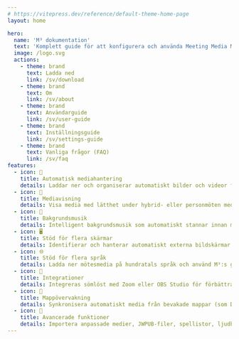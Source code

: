 ```yaml
---
# https://vitepress.dev/reference/default-theme-home-page
layout: home

hero:
  name: 'M³ dokumentation'
  text: 'Komplett guide för att konfigurera och använda Meeting Media Manager'
  image: /logo.svg
  actions:
    - theme: brand
      text: Ladda ned
      link: /sv/download
    - theme: brand
      text: Om
      link: /sv/about
    - theme: brand
      text: Användarguide
      link: /sv/user-guide
    - theme: brand
      text: Inställningsguide
      link: /sv/settings-guide
    - theme: brand
      text: Vanliga frågor (FAQ)
      link: /sv/faq
features:
  - icon: 🚀
    title: Automatisk mediahantering
    details: Laddar ner och organiserar automatiskt bilder och videor för församlingsmöten på vilket språk som helst som finns på Jehovas vittnens officiella websida.
  - icon: 🎦
    title: Mediavisning
    details: Visa media med lätthet under hybrid- eller personmöten med avancerade kontroller, zoom/panoreringsmöjligheter och anpassade tidsmöjligheter.
  - icon: 🎵
    title: Bakgrundsmusik
    details: Intelligent bakgrundsmusik som automatiskt stannar innan mötet börjar och kan startas igen med ett klick efter mötet.
  - icon: 🖥️
    title: Stöd för flera skärmar
    details: Identifierar och hanterar automatiskt externa bildskärmar för smidig mediavisning och delning av websidor.
  - icon: 🌐
    title: Stöd för flera språk
    details: Ladda ner mötesmedia på hundratals språk och använd M³:s gränssnitt i något av de många tillgängliga språken.
  - icon: 🧩
    title: Integrationer
    details: Integreras sömlöst med Zoom eller OBS Studio för förbättrad mediehantering och uppspelning under möten.
  - icon: 📁
    title: Mappövervakning
    details: Synkronisera automatiskt media från bevakade mappar (som Dropbox eller OneDrive) och exportera media till mappar.
  - icon: 🎯
    title: Avancerade funktioner
    details: Importera anpassade medier, JWPUB-filer, spellistor, ljudbibelinspelningar och hantera flera församlingar.
---
```

